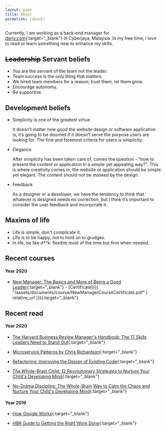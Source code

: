 ```yaml
---
layout: page
title: About
permalink: /about/
---
```


Currently, I am working as a back-end manager for [deriv.com][deriv-url]{:target="_blank"} in Cyberjaya, Malaysia. In my free time, I love to read or learn something new to enhance my skills.

## ~~Leadership~~ Servant beliefs

- You are the servant of the team not the leader.
- Team success is the only thing that matters.
- We hired team members for a reason; trust them, let them grow.
- Encourage autonomy.
- Be supportive.

## Development beliefs

- Simplicity is one of the greatest virtue

    It doesn’t matter how good the website design or software application is, it’s going to be doomed if it doesn’t serve the purpose users are looking for. The first and foremost criteria for users is simplicity.

- Elegance

    After simplicity has been taken care of, comes the question - "how to present the content or application in a simple yet appealing way?". This is where creativity comes in, the website or application should be simple yet elegant. The content should not be masked by the design.

- Feedback

    As a designer or a developer, we have the tendency to think that whatever is designed needs no correction, but I think it’s important to consider the user feedback and incorporate it.

## Maxims of life

- Life is simple, don't complicate it.
- Life is to be happy, not to hold on to grudges.
- In life, be like d**k: flexible most of the time but firm when needed.

## Recent courses

#### Year 2020

- [New Manager: The Basics and More of Being a Good Leader](https://www.udemy.com/course/new-manager/){:target="_blank"} - [Certificate]({{ "/assets/documents/course/NewManagerCourseCertificate.pdf" | relative_url }}){:target="_blank"}

## Recent read

#### Year 2020

- [The Harvard Business Review Manager's Handbook: The 17 Skills Leaders Need to Stand Out](https://store.hbr.org/product/the-harvard-business-review-manager-s-handbook-the-17-skills-leaders-need-to-stand-out/10004){:target="_blank"}

- [Microservice Patterns by Chris Richardson](https://www.bookdepository.com/Microservice-Patterns-Chris-Richardson/9781617294549){:target="_blank"}

- [Refactoring: Improving the Design of Existing Code](https://www.amazon.com/gp/product/0134757599){:target="_blank"}

- [The Whole-Brain Child: 12 Revolutionary Strategies to Nurture Your Child's Developing Mind](https://www.amazon.com/Whole-Brain-Child-Revolutionary-Strategies-Developing/dp/0553386697){:target="_blank"}

- [No-Drama Discipline: The Whole-Brain Way to Calm the Chaos and Nurture Your Child's Developing Mind](https://www.amazon.com/No-Drama-Discipline-Whole-Brain-Nurture-Developing/dp/034554806X){:target="_blank"}

#### Year 2019

- [How Google Works](https://www.amazon.com/How-Google-Works-Eric-Schmidt/dp/1455582328){:target="_blank"}

- [HBR Guide to Getting the Right Work Done](https://store.hbr.org/product/hbr-guide-to-getting-the-right-work-done-hbr-guide-series/11153){:target="_blank"}

[deriv-url]: https://www.deriv.com